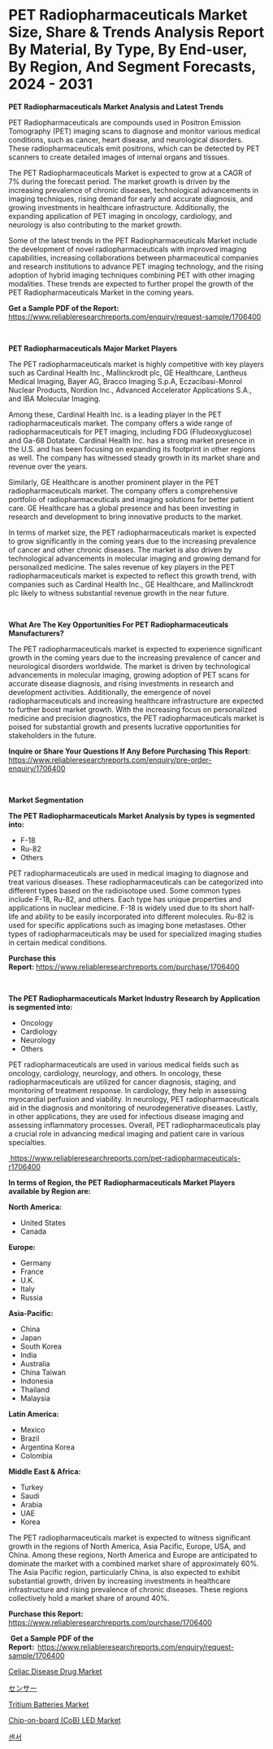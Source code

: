 <p><h1>PET Radiopharmaceuticals Market Size, Share & Trends Analysis Report By Material, By Type, By End-user, By Region, And Segment Forecasts, 2024 - 2031</h1></p><p><strong>PET Radiopharmaceuticals Market Analysis and Latest Trends</strong></p>
<p><p>PET Radiopharmaceuticals are compounds used in Positron Emission Tomography (PET) imaging scans to diagnose and monitor various medical conditions, such as cancer, heart disease, and neurological disorders. These radiopharmaceuticals emit positrons, which can be detected by PET scanners to create detailed images of internal organs and tissues.</p><p>The PET Radiopharmaceuticals Market is expected to grow at a CAGR of 7% during the forecast period. The market growth is driven by the increasing prevalence of chronic diseases, technological advancements in imaging techniques, rising demand for early and accurate diagnosis, and growing investments in healthcare infrastructure. Additionally, the expanding application of PET imaging in oncology, cardiology, and neurology is also contributing to the market growth.</p><p>Some of the latest trends in the PET Radiopharmaceuticals Market include the development of novel radiopharmaceuticals with improved imaging capabilities, increasing collaborations between pharmaceutical companies and research institutions to advance PET imaging technology, and the rising adoption of hybrid imaging techniques combining PET with other imaging modalities. These trends are expected to further propel the growth of the PET Radiopharmaceuticals Market in the coming years.</p></p>
<p><strong>Get a Sample PDF of the Report:&nbsp;</strong> <a href="https://www.reliableresearchreports.com/enquiry/request-sample/1706400">https://www.reliableresearchreports.com/enquiry/request-sample/1706400</a></p>
<p>&nbsp;</p>
<p><strong>PET Radiopharmaceuticals Major Market Players</strong></p>
<p><p>The PET radiopharmaceuticals market is highly competitive with key players such as Cardinal Health Inc., Mallinckrodt plc, GE Healthcare, Lantheus Medical Imaging, Bayer AG, Bracco Imaging S.p.A, Eczacibasi-Monrol Nuclear Products, Nordion Inc., Advanced Accelerator Applications S.A., and IBA Molecular Imaging.</p><p>Among these, Cardinal Health Inc. is a leading player in the PET radiopharmaceuticals market. The company offers a wide range of radiopharmaceuticals for PET imaging, including FDG (Fludeoxyglucose) and Ga-68 Dotatate. Cardinal Health Inc. has a strong market presence in the U.S. and has been focusing on expanding its footprint in other regions as well. The company has witnessed steady growth in its market share and revenue over the years.</p><p>Similarly, GE Healthcare is another prominent player in the PET radiopharmaceuticals market. The company offers a comprehensive portfolio of radiopharmaceuticals and imaging solutions for better patient care. GE Healthcare has a global presence and has been investing in research and development to bring innovative products to the market.</p><p>In terms of market size, the PET radiopharmaceuticals market is expected to grow significantly in the coming years due to the increasing prevalence of cancer and other chronic diseases. The market is also driven by technological advancements in molecular imaging and growing demand for personalized medicine. The sales revenue of key players in the PET radiopharmaceuticals market is expected to reflect this growth trend, with companies such as Cardinal Health Inc., GE Healthcare, and Mallinckrodt plc likely to witness substantial revenue growth in the near future.</p></p>
<p>&nbsp;</p>
<p><strong>What Are The Key Opportunities For PET Radiopharmaceuticals Manufacturers?</strong></p>
<p><p>The PET radiopharmaceuticals market is expected to experience significant growth in the coming years due to the increasing prevalence of cancer and neurological disorders worldwide. The market is driven by technological advancements in molecular imaging, growing adoption of PET scans for accurate disease diagnosis, and rising investments in research and development activities. Additionally, the emergence of novel radiopharmaceuticals and increasing healthcare infrastructure are expected to further boost market growth. With the increasing focus on personalized medicine and precision diagnostics, the PET radiopharmaceuticals market is poised for substantial growth and presents lucrative opportunities for stakeholders in the future.</p></p>
<p><strong>Inquire or Share Your Questions If Any Before Purchasing This Report:</strong> <a href="https://www.reliableresearchreports.com/enquiry/pre-order-enquiry/1706400">https://www.reliableresearchreports.com/enquiry/pre-order-enquiry/1706400</a></p>
<p>&nbsp;</p>
<p><strong>Market Segmentation</strong></p>
<p><strong>The PET Radiopharmaceuticals Market Analysis by types is segmented into:</strong></p>
<p><ul><li>F-18</li><li>Ru-82</li><li>Others</li></ul></p>
<p><p>PET radiopharmaceuticals are used in medical imaging to diagnose and treat various diseases. These radiopharmaceuticals can be categorized into different types based on the radioisotope used. Some common types include F-18, Ru-82, and others. Each type has unique properties and applications in nuclear medicine. F-18 is widely used due to its short half-life and ability to be easily incorporated into different molecules. Ru-82 is used for specific applications such as imaging bone metastases. Other types of radiopharmaceuticals may be used for specialized imaging studies in certain medical conditions.</p></p>
<p><strong>Purchase this Report:&nbsp;</strong><a href="https://www.reliableresearchreports.com/purchase/1706400">https://www.reliableresearchreports.com/purchase/1706400</a></p>
<p>&nbsp;</p>
<p><strong>The PET Radiopharmaceuticals Market Industry Research by Application is segmented into:</strong></p>
<p><ul><li>Oncology</li><li>Cardiology</li><li>Neurology</li><li>Others</li></ul></p>
<p><p>PET radiopharmaceuticals are used in various medical fields such as oncology, cardiology, neurology, and others. In oncology, these radiopharmaceuticals are utilized for cancer diagnosis, staging, and monitoring of treatment response. In cardiology, they help in assessing myocardial perfusion and viability. In neurology, PET radiopharmaceuticals aid in the diagnosis and monitoring of neurodegenerative diseases. Lastly, in other applications, they are used for infectious disease imaging and assessing inflammatory processes. Overall, PET radiopharmaceuticals play a crucial role in advancing medical imaging and patient care in various specialties.</p></p>
<p><a href="https://www.reliableresearchreports.com/pet-radiopharmaceuticals-r1706400">&nbsp;https://www.reliableresearchreports.com/pet-radiopharmaceuticals-r1706400</a></p>
<p><strong>In terms of Region, the PET Radiopharmaceuticals Market Players available by Region are:</strong></p>
<p>
    <p> <strong> North America: </strong>
        <ul>
            <li>United States</li>
            <li>Canada</li>
        </ul>
        </p> 
    <p> <strong> Europe: </strong>
        <ul>
            <li>Germany</li>
            <li>France</li>
            <li>U.K.</li>
            <li>Italy</li>
            <li>Russia</li>
        </ul>
        </p> 
    <p> <strong> Asia-Pacific: </strong>
        <ul>
            <li>China</li>
            <li>Japan</li>
            <li>South Korea</li>
            <li>India</li>
            <li>Australia</li>
            <li>China Taiwan</li>
            <li>Indonesia</li>
            <li>Thailand</li>
            <li>Malaysia</li>
        </ul>
        </p> 
    <p> <strong> Latin America: </strong>
        <ul>
            <li>Mexico</li>
            <li>Brazil</li>
            <li>Argentina Korea</li>
            <li>Colombia</li>
        </ul>
        </p> 
    <p> <strong> Middle East & Africa: </strong>
        <ul>
            <li>Turkey</li>
            <li>Saudi</li>
            <li>Arabia</li>
            <li>UAE</li>
            <li>Korea</li>
        </ul>
    </p>
    </p>
<p><p>The PET radiopharmaceuticals market is expected to witness significant growth in the regions of North America, Asia Pacific, Europe, USA, and China. Among these regions, North America and Europe are anticipated to dominate the market with a combined market share of approximately 60%. The Asia Pacific region, particularly China, is also expected to exhibit substantial growth, driven by increasing investments in healthcare infrastructure and rising prevalence of chronic diseases. These regions collectively hold a market share of around 40%.</p></p>
<p><strong>Purchase this Report: </strong><a href="https://www.reliableresearchreports.com/purchase/1706400">https://www.reliableresearchreports.com/purchase/1706400</a></p>
<p>&nbsp;<strong>Get a Sample PDF of the Report:&nbsp;&nbsp;</strong><a href="https://www.reliableresearchreports.com/enquiry/request-sample/1706400">https://www.reliableresearchreports.com/enquiry/request-sample/1706400</a></p>
<p><strong></strong></p>
<p><p><a href="https://github.com/mabutironaldo/Market-Research-Report-List-4/blob/main/celiac-disease-drug-market.md">Celiac Disease Drug Market</a></p><p><a href="https://github.com/ihabdkwlxs948/Market-Research-Report-List-2/blob/main/451403158426.md">センサー</a></p><p><a href="https://www.linkedin.com/pulse/tritium-batteries-market-offer-valuable-insights-size-share-qhppe">Tritium Batteries Market</a></p><p><a href="https://www.linkedin.com/pulse/chip-on-board-cob-led-market-growth-trends-covid-19-wqihe">Chip-on-board (CoB) LED Market</a></p><p><a href="https://github.com/hxzi07639916/Market-Research-Report-List-2/blob/main/695314158421.md">센서</a></p></p>